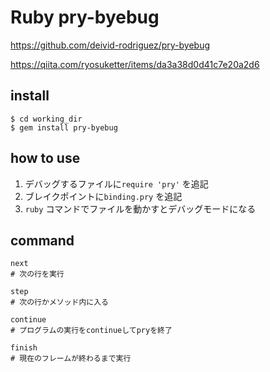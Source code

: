 # Ruby pry-byebug

https://github.com/deivid-rodriguez/pry-byebug

https://qiita.com/ryosuketter/items/da3a38d0d41c7e20a2d6

## install

```
$ cd working_dir
$ gem install pry-byebug
```

## how to use

1. デバッグするファイルに`require 'pry'` を追記
2. ブレイクポイントに`binding.pry` を追記
3. `ruby` コマンドでファイルを動かすとデバッグモードになる

## command

```
next
# 次の行を実行

step
# 次の行かメソッド内に入る

continue
# プログラムの実行をcontinueしてpryを終了

finish
# 現在のフレームが終わるまで実行
```